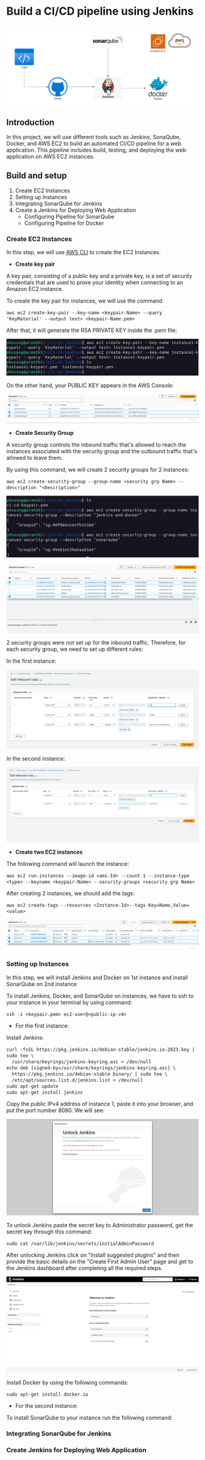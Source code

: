 # Build a CI/CD pipeline using Jenkins

![images_ci-cd](./images/CI_CD.png)

## Introduction
In this project, we will use different tools such as Jenkins, SonaQube, Docker, and AWS EC2 to build an automated CI/CD pipeline for a web application. This pipeline includes build, testing, and deploying the web application on AWS EC2 instances.

## Build and setup
1. Create EC2 Instances
2. Setting up Instances
3. Integrating SonarQube for Jenkins
4. Create a Jenkins for Deploying Web Application
   - Configuring Pipeline for SonarQube
   - Configuring Pipeline for Docker

### Create EC2 Instances
In this step, we will use [AWS CLI](https://docs.aws.amazon.com/pdfs/cli/latest/userguide/aws-cli.pdf) to create the EC2 Instances.

- **Create key pair**

A key pair, consisting of a public key and a private key, is a set of security credentials that are used to prove your identity when connecting to an Amazon EC2 instance.
      
To create the key pair for instances, we will use the command:
```
aws ec2 create-key-pair --key-name <keypair-Name> --query 'KeyMaterial' --output text> <keypair-Name.pem>
```

After that, it will generate the RSA PRIVATE KEY inside the .pem file:
    
![keypair](./images/keypair-cli.png)

On the other hand, your PUBLIC KEY appears in the AWS Console:
  
![keypair-console](./images/keypair-console.png)

    
- **Create Security Group**

A security group controls the inbound traffic that's allowed to reach the instances associated with the security group and the outbound traffic that's allowed to leave them.

By using this command, we will create 2 security groups for 2 instances:

```
aws ec2 create-security-group --group-name <security grp Name> --description "<Description>"
```

![security-cli](./images/security-group-cli.png)


![security-console](./images/security-group-console.png)

2 security groups were not set up for the inbound traffic. Therefore, for each security group, we need to set up different rules:

In the first instance:

![instance1-security](./images/instance1-security.png)

In the second instance:

![instance2-security](./images/instance2-security.png)


- **Create two EC2 instances**

The following command will launch the instance:

```
aws ec2 run-instances --image-id <ami-Id> --count 1 --instance-type <type> --keyname <keypair-Name> --security-groups <security grp Name>
```

After creating 2 instances, we should add the tags:
```
aws ec2 create-tags --resources <Instance-Id>--tags Key=Name,Value=<value>
```

![instances-console](./images/instances-console.png)

### Setting up Instances

In this step, we will install Jenkins and Docker on 1st instance and install SonarQube on 2nd instance

To install Jenkins, Docker, and SonarQube on instances, we have to ssh to your instance in your terminal by using command:

```
ssh -i <keypair.pem> ec2-user@<public-ip-v4>
```

- For the first instance:
  
Install Jenkins:
```
curl -fsSL https://pkg.jenkins.io/debian-stable/jenkins.io-2023.key | sudo tee \
  /usr/share/keyrings/jenkins-keyring.asc > /dev/null
echo deb [signed-by=/usr/share/keyrings/jenkins-keyring.asc] \
  https://pkg.jenkins.io/debian-stable binary/ | sudo tee \
  /etc/apt/sources.list.d/jenkins.list > /dev/null
sudo apt-get update
sudo apt-get install jenkins
```
Copy the public IPv4 address of instance 1, paste it into your browser, and put the port number 8080. We will see:

![jenkins-unlock](./images/unlock-jenkins.png)

To unlock Jenkins paste the secret key to Administrator password, get the secret key through this command:

```
sudo cat /var/lib/jenkins/secrets/initialAdminPassword
```

After unlocking Jenkins click on "Install suggested plugins" and then provide the basic details on the "Create First Admin User" page and get to the Jenkins dashboard after completing all the required steps.

![jenkins-dashboard](./images/jenkins-dashboard.png)


Install Docker by using the following commands:

```
sudo apt-get install docker.io
```

- For the second instance:

To install SonarQube to your instance run the following command:

  
### Integrating SonarQube for Jenkins
  
### Create Jenkins for Deploying Web Application
  

